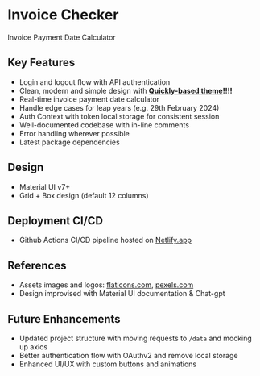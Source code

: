 # Invoice Checker

Invoice Payment Date Calculator

## Key Features

- Login and logout flow with API authentication
- Clean, modern and simple design with **[Quickly-based theme](./src/constants/Colors.ts)!!!!**
- Real-time invoice payment date calculator
- Handle edge cases for leap years (e.g. 29th February 2024)
- Auth Context with token local storage for consistent session
- Well-documented codebase with in-line comments
- Error handling wherever possible
- Latest package dependencies

## Design

- Material UI v7+
- Grid + Box design (default 12 columns)

## Deployment CI/CD

- Github Actions CI/CD pipeline hosted on [Netlify.app](https://www.netlify.com/)

## References

- Assets images and logos: [flaticons.com](https://www.flaticon.com/), [pexels.com](https://www.pexels.com/)
- Design improvised with Material UI documentation & Chat-gpt

## Future Enhancements

- Updated project structure with moving requests to `/data` and mocking up axios
- Better authentication flow with OAuthv2 and remove local storage
- Enhanced UI/UX with custom buttons and animations
